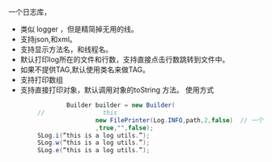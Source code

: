 一个日志库，
- 类似 logger ，但是精简掉无用的线。
- 支持json,和xml。
- 支持显示方法名，和线程名。
- 默认打印log所在的文件和行数，支持直接点击行数跳转到文件中。
- 如果不提供TAG,默认使用类名来做TAG。
- 支持打印数组
- 支持直接打印对象，默认调用对象的toString 方法。 
使用方式 

```java 
                Builder builder = new Builder(
        //                this
                        new FilePrinter(Log.INFO,path,2,false)  // 一个写文件的Printer ,可以自己实现。
                        ,true,"",false);
        SLog.i(“this is a log utils.”);
        SLog.w(“this is a log utils.”);
        SLog.e(“this is a log utils.”);
       
```